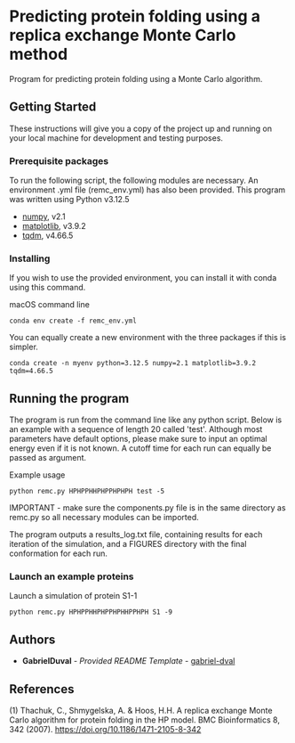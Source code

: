 # Predicting protein folding using a replica exchange Monte Carlo method

Program for predicting protein folding using a Monte Carlo algorithm.


## Getting Started

These instructions will give you a copy of the project up and running on
your local machine for development and testing purposes.

### Prerequisite packages

To run the following script, the following modules are necessary. An environment
.yml file (remc_env.yml) has also been provided. This program was written using 
Python v3.12.5

- [numpy](https://numpy.org/), v2.1
- [matplotlib](https://matplotlib.org/stable/users/explain/quick_start.html), v3.9.2
- [tqdm](https://pypi.org/project/tqdm/), v4.66.5

### Installing

If you wish to use the provided environment, you can install it with conda 
using this command.

macOS command line

    conda env create -f remc_env.yml

You can equally create a new environment with the three packages if this is 
simpler.

    conda create -n myenv python=3.12.5 numpy=2.1 matplotlib=3.9.2 tqdm=4.66.5


## Running the program

The program is run from the command line like any python script. Below is an 
example with a sequence of length 20 called 'test'. Although most parameters have
default options, please make sure to input an optimal energy even if it is not 
known. A cutoff time for each run can equally be passed as argument.

Example usage

    python remc.py HPHPPHHPHPPHPHPH test -5

IMPORTANT - make sure the components.py file is in the same directory as remc.py
so all necessary modules can be imported. 

The program outputs a results_log.txt file, containing results for each iteration 
of the simulation, and a FIGURES directory with the final conformation for each run.

### Launch an example proteins

Launch a simulation of protein S1-1

    python remc.py HPHPPHHPHPPHPHHPPHPH S1 -9


## Authors

  - **GabrielDuval** - *Provided README Template* -
    [gabriel-dval](https://github.com/gabriel-dval)


## References

(1) Thachuk, C., Shmygelska, A. & Hoos, H.H. A replica exchange Monte Carlo algorithm for protein folding in the HP model. BMC Bioinformatics 8, 342 (2007). https://doi.org/10.1186/1471-2105-8-342

